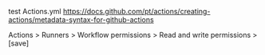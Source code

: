 test
Actions.yml https://docs.github.com/pt/actions/creating-actions/metadata-syntax-for-github-actions


Actions > Runners > Workflow permissions > Read and write permissions > [save]
